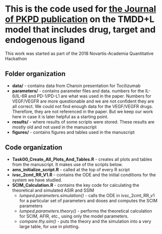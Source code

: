 # This is the code used for [the Journal of PKPD publication](https://doi.org/10.1007/s10928-020-09734-9) on the TMDD+L model that includes drug, target and endogenous ligand
This work was started as part of the 2018 Novartis-Academia Quantitative Hackathon

## Folder organization

* **data/**       - contains data from Charoin presentation for Tocilizumab
* **parameters/** - contains parameter files and data.  numbers for the IL-6/IL-6R and PD-1/PD-L1 are what was used in the paper.  Numbers for VEGF/VEGFR are more questionable and we are not confident they are all correct.  We could not find enough data for the VEGF/VEGFR drugs.  Therefore, they are not referenced in the paper.  But we keep our work here in case it is later helpful as a starting point.
* **results/**    - where results of some scripts were stored.  These results are mostly old and not used in the manuscript
* **figures/**    - contains figures and tables used in the manuscript

## Code organization

* **Task00_Create_All_Plots_And_Tables.R** - creates all plots and tables from the manuscript.  It makes use of the scripts below.
* **ams_initialize_script.R** - called at the top of every R script
* **ivsc_2cmt_RR_V1.R** - contains the ODE and the initial conditions for the system we have studied.
* **SCIM_Calculation.R** - contains the key code for calculating the theoretical and simulated ASIR and SSIM
  * *lumped.parameters.simulation()* - calls the ODE in ivsc_2cmt_RR_v1 for a particular set of parameters and doses and computes the SCIM parameters
  * *lumped.parameters.theory()* - performs the theoretical calculation for SCIM, AFIR, etc., using only the model parameters.
  * *compare.thy.sim()* - puts the theory and the simulation into a very large table, for use in plotting.



